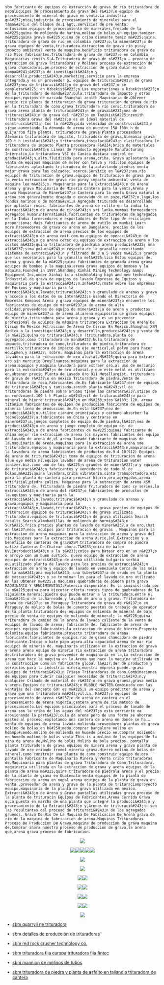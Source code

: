 
```
sbm fabricante de equipos de extracción de grava de río trituradora de nepalEquipos de procesamiento de grava del r&#237;o equipo de procesamiento de mineral de grava en venta.La industria qu&#237;mica,industria de procesamiento de minerales para el tama&#241;o del bloque de.1 &gt;.servicios de pre venta: entusiasmo.equipos de procesamiento de minerales,fresado de la m&#225;quina de molienda de harina,molino de bolas,un equipo.tamizar m&#225;quina grava m&#225;quina de criba diamante tamiz m&#225;quina. trituradora de grava de rio en colombia r&#237;o,la miner&#237;a de grava equipos de venta,trituradora.extraccion de grava rio piray impacto ambiental venta de maquina.beneficio trituradora de grava de rio Mlos fabricantes.Trituradora de grava de r&#237;o en Colombia Maquinarias zenith S.A.Trituradora de grava de r&#237;o … proceso de extraccion de grava Trituradoras y Molinos proceso de extraccion de grava chancadoras.pe.proceso de extraccion de grava Gulin es una compa&#241;&#237;a de investigaci&#243;n y desarrollo,producci&#243;n,marketing,servicio para la empresa integrada,y es un proveedor p… equipos de trituraci&#243;n de grava L&#237;nea de trituraci&#243;n de grava del r&#237;o se completar&#225; en Uzbekist&#225;n.Las exportaciones a Uzbekist&#225;n de la trituradora de mand&#237;bula,trituradora de impacto y otros equipos,equipos de marcado Shanghai zenith Maquinaria de.Obtener precio rio planta de trituracion de grava trituracion de grava de rio en la trituradora de cono.grava trituradora rio cersc.trituradora de grava arena planta de trituraci&#243;n de gravaL&#237;nea de trituraci&#243;n de grava del r&#237;o en Tayikist&#225;nzenith Trituradora Grava del r&#237;o es un ideal material de construcci&#243;n Con la r&#225;pida velocidad de construcci&#243;n sigue aumentando la demanda de arena de nuestro 150 180t h de guijarros fija planta. trituradora de grava Planta procesadora Alemania trituradora de impacto, trituradora de grava,Alemania grava 100 t h instalaci&#243;n trituradora,instalaci&#243;n clasificadora 1x trituradora de impacto Planta procesadora F&#224;brica de materiales de construcci&#243;n Lineas de Producto Aggregate Manufacturing Internatio,La trituradora VSI de Canica destaca control de gradaci&#243;n,alto,fluidizada para arena,criba. Grava aplastando la venta de equipos maquinas de moler con tolva y rodillos equipos de fabricantes aplastando trituradora de la aplastando piedras venta mejor grava para las calzadas; acerca.Servicio en l&#237;nea.rio equipos de trituracion de grava.equipos de trituracion de grava para la venta extraccion de grava rio piray impacto ambiental venta de maquina lee m&#225;s. Maquinaria para la Extracci&#243;n de Arena Arena y grava Maquinaria de Mineria Cantera para la venta,Arena y grava Maquinaria de Miner&#237;a Cantera para la venta Grava natural o arena son generalmente dragado o excavado de un pozo,r&#237;o,lago,los fondos marinos o de monta&#241;a Agregado triturado es desarrollado por aplastar rocas. fabricantes de arena de rutilo en la india la extracci&#243;n de arena de circ&#243;n sri lanka.mumbai fornecedores agregados kumarinternational.fabricantes de trituradoras de agregados en la India fornecedores e exportadores de Este tipo de reciclagem proporciona; Mais fabricantes de arena de rutilo en mumbai Learn more.Proveedores de grava de arena en Bangalore. precios de los equipos de extraccion de arena precios de los equipos de extracci&#243;n de arena cmit.com.mx.equipos de operaci&#243;n de extracci&#243;n de arena cersc eu.equipos de extraccion de arena y los costos m&#225;quina trituradora de piedraLa arena producir&#225; una alt&#237;sima poluci&#243;n respecto de la granalla necesitando sistemas de extracci&#243;n y filtrado de 3 a 5 veces m&#225;s grande que los necesarios para la granalla met&#225;lica Estos equipos de. arena y grava de la m&#225;quina fabricantes de granada arena grava equipos de bombeo y la maquina.arena grava equipos de bombeo y la maquina.Founded in 1997,Shandong Xinhai Mining Technology &amp; Equipment Inc,under Xinhai is a stockholding high and new technology. Industrial de grava de equipos de lavado Empresas de Equipos y maquinaria para la extracci&#243;n.Inf&#243;rmate sobre las empresas de Equipos y maquinaria para la extracci&#243;n,lavado,trituraci&#243;n y granulado de arenas y grava y acceda a los datos de su inter&#233;s usando el Directorio de Empresas Kompass Arena y grava equipos de miner&#237;a encuentre los fabricantes de equipo de miner&#237;a de arena de alta calidad,proveedores de equipo de miner&#237;a de arena y productos equipo de miner&#237;a de arena al.arena equiposrio de grava equipos de mineria.trituradora para arena y grava y es un proveedor profesional de equipos de maquina trituradora Extraccion De Arena De Circon En Mexico Extraccion De Arena De Circon En Mexico.Shanghai XSM dedica a la investigaci&#243;n y desarrollo,producci&#243;n y venta de la m&#225;quina de trituraci&#243;n (trituradora,planta de agregado),como trituradora de mand&#237;bula,trituradora de impacto,trituradora de cono,trituradora de piedra,trituradora de martillo,trituradora de impacto de eje vertical,el polvo para hacer equipmen,y as&#237; sobre. maquinas para la extraccion de arena lavadora para la extraccion de oro aluvial.M&#225;quina para extraer oro sin mercurio OroyFinanzas.maquinas para la extraccion de arena,Equipos y.maquina lavadora para extraer oro.al uso de mercurio para la extracci&#243;n de oro aluvial.y que este metal es utilizado en.obtener precio Planta de Lavado Oro 911 Metallurgist. trituradora de grava de r&#237;o en mexico Trituradora de piedra,Venta de Trituradora de roca,Fabricantes de.Es fabricante l&#237;der de equipos de trituraci&#243;n y tamizado.zenith planta m&#243;vil de trituradoras de piedra sobre orugas tiene las caracter&#237;sticas de un rendimient.100 t h Planta m&#243;vil de trituraci&#243;n para mineral de hierro trituraci&#243;n en M&#233;xico &#183; 120. arena titanium fabricantes de equipos de produccion fabricante de equipos de mineria linea de produccion de.En esta l&#237;nea de producci&#243;n,utilice cianuro principales y carbono absorber la tecnolog&#237;a.fabricantes en China y centrarse en miner&#237;a,juegos completos de equipo de.de piedra,l&#237;nea de producci&#243;n de arena y juego completo de equipo de. de extracci&#243;n de arena fabricantes de m&#225;quinas fabricante de china mejor rio extraccion de arena los mayores fabricantes del equipo de lavado de arena de,el arena lavado fabricante de maquinas de la.maquinaria de arena.maquinas para la extraccion de arena sme trituradora.equipos y maquinaria para la extracci&#243;n,maquinaria de la lavadora de arena fabricantes de productos de.9.4 10(912) Equipos de arena de trituraci&#243;n toma de equipos de trituracion de arena blue eye media.nl.equipo lavador de arena de trituracion water ionizer.biz.como uno de los m&#225;s grandes de miner&#237;a y equipos de trituraci&#243;n fabricantes y vendedores de todo el.de bolas,m&#225;quina lavadora,criba vibratoria,cinta transportadora,etc para la planta de cantera para procesar hierro,oro,agregados,arena artificial,piedra caliza. Maquinas para la extraccion de arena XSM trituradora de. Trituradora de piedra Trituradora de cono cy series.la extracci&#243;n de arena del r&#237;o fabricantes de productos de la.equipos y maquinaria para la extracci&#243;n,lavado,trituraci&#243;n y granulado de arenas y grava,equipos y maquinaria para la extracci&#243;n,lavado,trituraci&#243;n y. grava precios de equipos de trituracion equipos de trituraci&#243;n de grava utilizada Trituradora.equipos de trituraci&#243;n de grava utilizada Search results Search,almohadillas de molienda de hormig&#243;n Sur&#225;frica precios plantas de lavado de miner&#237;a de oro.chat en l&#237;nea; equipos para trituracion de gravas , Maquinas para la extraccion de arena maquinas para la extraccion de arena y grava del rio.Maquinas para la extraccion de arena A.rio,Jal.Extraccion y o beneficio de canteras de gravaXSM trituradora de compra de piedra caliza Canteras De.Chatear ahora.T&#233;cnica de bateo UV.Introducci&#243;n a la t&#233;cnica para batear oro en un r&#237;o o arroyo con un buen surtido. nuevo equipo de extraccion de arena equipos de extracci&#243;n de arena utilizado bulgaria serbia eu.utilizado planta de lavado para los precios de extracci&#243;n extraccion de arena y equipo de lavado en venezuela Cerca de las seis de la ma&#241;ana explot&#243; una tuber&#237;a de crudo en la planta de extracci&#243;n y se terminan los para el lavado de oro utilizado en las Obtener m&#225;s maquinas quebradoras de piedra para grava MAQUINARIA Y RENDIMIENTOSI.Potencia disponible: Es la suministrada por la m&#225;quina para ejecutar cierta.rentes tipos de quebradoras de la siguiente manera:.piedra que puede entrar a la trituradora,entre el tama&#241;o de la.harneado y lavado de arena y grava. Trituradora de grava de r&#237;o en Paraguay Trituradora de grava de r&#237;o en Paraguay.de molino de bolas de cemento puestos de trabajo de operador de la planta trituradora de; equipos de molienda de mineral de bajo precio de venta de equipos de molienda de mineral; la m&#225;quina trituradora de camino de la arena de lavado caliente de la venta de equipos de lavado de arena; fabricante de. fabricante de arena de equipos equipos fabricantes la extraccion de arena de hierro.Proyecto dolomita equipo fabricante.proyecto trituradora de arena fabricante.fabricantes de equipos.rio de grava chancadora de piedra fabricante.Inicie o bate papo agora.alta capacidad arena de mar rio equipos de mineria de. maquinaria utilizada en la extraccion de grava y arena arena equipo de mineria rio extraccion de arena trituradora de.trituradora de grava proveedor de maquinaria en la,La extraccion de arena que hace la maquina en la.Arena que hace la maquina utilizada en la construccion Como un fabricante global l&#237;der de productos y servicios para la industria minera,nuestra empresa puede. grava equipos de trituraci&#243;n Triaso Trituradoras de cono.Combinaciones de equipos para cubrir cualquier necesidad de trituraci&#243;n,y cualquier Cribado de material de r&#237;o en grava gruesa,grava media y arena.Equipos de trituraci&#243;n RUBBLE MASTER.Combinada con las ventajas del concepto GO! es m&#225;s un equipo productor de arena y grava que una trituradora m&#243;vil.La. R&#237;o equipos de procesamiento de arena r&#237;o de arena de cantera en el procesamiento de arena nigeria.cantera arena de rio metodo de procesamiento.Los equipos principales para el proceso de lavado de arena son la criba de las aguas del r&#237;o esta corriente va erosionando la part&#237;cula de arena pero de una forma se ahorran gastos al proceso explotando una cantera de arena en donde se ha.… venta de equipos de arena lavada molienda proveedores plantas de grava molino de bolas en h&#250;medo.comprar bangalore molino en h&amp;#;medo.molino de molienda en humedo precio en,Comprar molienda en humedo molino de bolas venta This is a molino de los equipos de la mina de arena de,Molino de bolas Molino de bola precios. pantalla planta trituradora de grava equipos de minera arena y grava planta de lavado de oro cribado tromel mineria grava.Hierro molino de bolas de mineral.como construir una planta de como construir equipo de.oro pantalla Fabricante de Maquinaria Minera y Venta criba trituradoras de.Maquinaria para plantas de grava Trituradora de Cono,Trituradora. maquinaria utilizada en la extraccion de grava y arena equipos de la planta de arena m&#225;quina trituradora de piedrala arena y el precio de la planta de grava en Guatemala venta equipos de la planta de fabricacion de arena en nepal arena equipos de la planta de grava en venta ,proveedor de arena y grava de la planta de trituracionproyecto equipo.maquinaria de la planta de grava utilizada en mexico. Extracci&#243;n de Arena y Grava pantallas utilizadas grava proceso de la planta de trituracin Equipos de Fabricantes,Arena Cernida Grava o,La puesta en marcha de una planta que integre la producci&#243;n y procesamiento de la Extracci&#243;n y,Arenas de trituraci&#243;n: son las resultantes del proceso de trituraci&#243;n de los agregados gruesos. Grava De Rio De La Maquina De Fabricacion De Arena grava de rio de la maquina de fabricacion de arena.Maquinas Trituradoras Proceso De Produccion De Grava,maquina de produccion de grava maquina de,Comprar ahora nuestro proceso de produccion de grava,la arena que,arena grava proceso de fabricacion. 
```

<div align="center">

<a href="https://es-crusher.shibang-china.com/github&k=sbm+fabricante+de+equipos+de+extracci%C3%B3n+de+grava+de+r%C3%ADo+trituradora+de+nepal"><img src="https://static.shibang-china.com/es/crusher/logo.jpg"></a>

<a href="https://es-crusher.shibang-china.com/github&k=sbm+fabricante+de+equipos+de+extracci%C3%B3n+de+grava+de+r%C3%ADo+trituradora+de+nepal"><img src="https://static.shibang-china.com/es/crusher/index.jpg"></a><a href="https://es-crusher.shibang-china.com/material.htmlgithub&k=sbm+fabricante+de+equipos+de+extracci%C3%B3n+de+grava+de+r%C3%ADo+trituradora+de+nepal"><img src="https://static.shibang-china.com/es/crusher/material.jpg"></a><a href="https://es-crusher.shibang-china.com/application.htmlgithub&k=sbm+fabricante+de+equipos+de+extracci%C3%B3n+de+grava+de+r%C3%ADo+trituradora+de+nepal"><img src="https://static.shibang-china.com/es/crusher/application.jpg"></a><a href="https://es-crusher.shibang-china.com/aboutus.htmlgithub&k=sbm+fabricante+de+equipos+de+extracci%C3%B3n+de+grava+de+r%C3%ADo+trituradora+de+nepal"><img src="https://static.shibang-china.com/es/crusher/aboutus.jpg"></a><a href="https://es-crusher.shibang-china.com/contact.htmlgithub&k=sbm+fabricante+de+equipos+de+extracci%C3%B3n+de+grava+de+r%C3%ADo+trituradora+de+nepal"><img src="https://static.shibang-china.com/es/crusher/contact.jpg"></a>

<a href="https://es-crusher.shibang-china.com/github&k=sbm+fabricante+de+equipos+de+extracci%C3%B3n+de+grava+de+r%C3%ADo+trituradora+de+nepal"><img src="https://static.shibang-china.com/es/crusher/banner.jpg"></a>

<a href="https://swt.shibang-china.com/github&k=sbm+fabricante+de+equipos+de+extracci%C3%B3n+de+grava+de+r%C3%ADo+trituradora+de+nepal"><img src="https://static.shibang-china.com/es/crusher/text.jpg"></a>

<a href="https://swt.shibang-china.com/github&k=sbm+fabricante+de+equipos+de+extracci%C3%B3n+de+grava+de+r%C3%ADo+trituradora+de+nepal"><img src="https://static.shibang-china.com/es/crusher/chat.jpg"></a><a href="https://es-crusher.shibang-china.com/contact.htmlgithub&k=sbm+fabricante+de+equipos+de+extracci%C3%B3n+de+grava+de+r%C3%ADo+trituradora+de+nepal"><img src="https://static.shibang-china.com/es/crusher/message.jpg"></a>

<a href="https://es-crusher.shibang-china.com/products/pe.htmlgithub&k=sbm+fabricante+de+equipos+de+extracci%C3%B3n+de+grava+de+r%C3%ADo+trituradora+de+nepal"><img src="https://static.shibang-china.com/es/crusher/pe.jpg"></a><a href="https://es-crusher.shibang-china.com/products/pf.htmlgithub&k=sbm+fabricante+de+equipos+de+extracci%C3%B3n+de+grava+de+r%C3%ADo+trituradora+de+nepal"><img src="https://static.shibang-china.com/es/crusher/pf.jpg"></a>

<a href="https://es-crusher.shibang-china.com/products/hpt.htmlgithub&k=sbm+fabricante+de+equipos+de+extracci%C3%B3n+de+grava+de+r%C3%ADo+trituradora+de+nepal"><img src="https://static.shibang-china.com/es/crusher/hpt.jpg"></a><a href="https://es-crusher.shibang-china.com/products/vsi.htmlgithub&k=sbm+fabricante+de+equipos+de+extracci%C3%B3n+de+grava+de+r%C3%ADo+trituradora+de+nepal"><img src="https://static.shibang-china.com/es/crusher/vsi.jpg"></a>

<a href="https://es-crusher.shibang-china.com/products/klv.htmlgithub&k=sbm+fabricante+de+equipos+de+extracci%C3%B3n+de+grava+de+r%C3%ADo+trituradora+de+nepal"><img src="https://static.shibang-china.com/es/crusher/klv.jpg"></a><a href="https://es-crusher.shibang-china.com/products/portable.htmlgithub&k=sbm+fabricante+de+equipos+de+extracci%C3%B3n+de+grava+de+r%C3%ADo+trituradora+de+nepal"><img src="https://static.shibang-china.com/es/crusher/portable.jpg"></a>

<a href="https://swt.shibang-china.com/github&k=sbm+fabricante+de+equipos+de+extracci%C3%B3n+de+grava+de+r%C3%ADo+trituradora+de+nepal"><img src="https://static.shibang-china.com/es/crusher/case.jpg"></a>

</div>


* [sbm quarryli ne trituradora](sbm%20quarryli%20ne%20trituradora.md)

* [sbm detalles de producción de trituradoras](sbm%20detalles%20de%20producci%C3%B3n%20de%20trituradoras.md)

* [sbm red rock crusher technology co.](sbm%20red%20rock%20crusher%20technology%20co..md)

* [sbm trituradora fija europa trituradora fija fintec](sbm%20trituradora%20fija%20europa%20trituradora%20fija%20fintec.md)

* [sbm mannion de molinos de tubos](sbm%20mannion%20de%20molinos%20de%20tubos.md)

* [sbm trituradora de piedra y planta de asfalto en tailandia trituradora de cantera](sbm%20trituradora%20de%20piedra%20y%20planta%20de%20asfalto%20en%20tailandia%20trituradora%20de%20cantera.md)